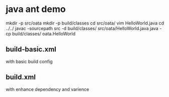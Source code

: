 # java ant demo

mkdir -p src/oata
mkdir -p  build/classes
cd src/oata/
vim HelloWorld.java
cd ../../
javac -sourcepath src -d build/classes/ src/oata/HelloWorld.java 
java -cp build/classes/ oata.HelloWorld


## build-basic.xml 

with basic build config

## build.xml

with enhance dependency and varience
